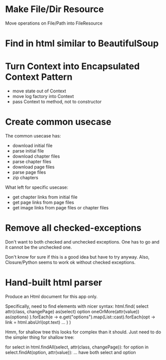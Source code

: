 # Make File/Dir Resource
Move operations on File/Path into FileResource

# Find in html similar to BeautifulSoup

# Turn Context into Encapsulated Context Pattern
- move state out of Context 
- move log factory into Context
- pass Context to method, not to constructor

# Create common usecase
The common usecase has:
- download initial file
- parse initial file
- download chapter files
- parse chapter files
- download page files
- parse page files
- zip chapters

What left for specific usecase:
- get chapter links from initial file
- get page links from page files
- get image links from page files or chapter files

# Remove all checked-exceptions
Don't want to both checked and unchecked exceptions.
One has to go and it cannot be the unchecked one.

Don't know for sure if this is a good idea but have to try anyway.
Also, Closure/Python seems to work ok without checked exceptions.

# Hand-built html parser
Produce an Html document for this app only.

Specifically, need to find elements with nicer syntax:
html.find(
    select attr(class, changePage) as(select)
        option oneOrMore(attr(value)) as(options)
).forEach(e ->
    e.get("options").map(List::cast).forEach(opt ->
        link = html.absUrl(opt.text)
        ...
    )
)

Hmm, for shallow tree this looks for complex than it should.
Just need to do the simpler thing for shallow tree:

for select in html.findAll(select, attr(class, changePage)):
    for option in select.findAt(option, attr(value)):
        ... have both select and option
    

